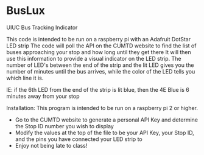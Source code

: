 # BusLux
UIUC Bus Tracking Indicator

This code is intended to be run on a raspberry pi with an Adafruit DotStar LED strip
The code will poll the API on the CUMTD website to find the list of buses approaching your stop and how long until they get there
It will then use this information to provide a visual indicator on the LED strip.
The number of LED's between the end of the strip and the lit LED gives you the number of minutes until the bus arrives,
while the color of the LED tells you which line it is.

IE: if the 6th LED from the end of the strip is lit blue, then the 4E Blue is 6 minutes away from your stop

Installation: This program is intended to be run on a raspberry pi 2 or higher. 
- Go to the CUMTD website to generate a personal API Key and determine the Stop ID number you wish to display
- Modify the values at the top of the file to be your API Key, your Stop ID, and the pins you have connected your LED strip to
- Enjoy not being late to class!